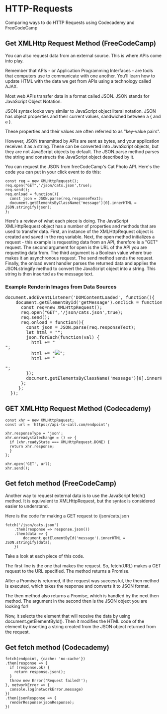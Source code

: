 # HTTP-Requests
Comparing ways to do HTTP Requests using Codecademy and FreeCodeCamp

## Get XMLHttp Request Method (FreeCodeCamp)
You can also request data from an external source. This is where APIs come into play.

Remember that APIs - or Application Programming Interfaces - are tools that computers use to communicate with one another. You'll learn how to update HTML with the data we get from APIs using a technology called AJAX.

Most web APIs transfer data in a format called JSON. JSON stands for JavaScript Object Notation.

JSON syntax looks very similar to JavaScript object literal notation. JSON has object properties and their current values, sandwiched between a { and a }.

These properties and their values are often referred to as "key-value pairs".

However, JSON transmitted by APIs are sent as bytes, and your application receives it as a string. These can be converted into JavaScript objects, but they are not JavaScript objects by default. The JSON.parse method parses the string and constructs the JavaScript object described by it.

You can request the JSON from freeCodeCamp's Cat Photo API. Here's the code you can put in your click event to do this:

<pre><code>const req = new XMLHttpRequest();
req.open("GET",'/json/cats.json',true);
req.send();
req.onload = function(){
  const json = JSON.parse(req.responseText);
  document.getElementsByClassName('message')[0].innerHTML = JSON.stringify(json);
};</code></pre>

Here's a review of what each piece is doing. The JavaScript XMLHttpRequest object has a number of properties and methods that are used to transfer data. First, an instance of the XMLHttpRequest object is created and saved in the req variable. Next, the open method initializes a request - this example is requesting data from an API, therefore is a "GET" request. The second argument for open is the URL of the API you are requesting data from. The third argument is a Boolean value where true makes it an asynchronous request. The send method sends the request. Finally, the onload event handler parses the returned data and applies the JSON.stringify method to convert the JavaScript object into a string. This string is then inserted as the message text.

### Example Renderin Images from Data Sources
<pre></code>document.addEventListener('DOMContentLoaded', function(){
    document.getElementById('getMessage').onclick = function(){
      const req=new XMLHttpRequest();
      req.open("GET",'/json/cats.json',true);
      req.send();
      req.onload = function(){
        const json = JSON.parse(req.responseText);
        let html = "";
        json.forEach(function(val) {
          html += "<div class = 'cat'>";
          html += "<img src = '" + val.imageLink + "' " + "alt='" + val.altText + "'>";
          html += "</div><br>";
        });
        document.getElementsByClassName('message')[0].innerHTML=html;
      };
     };
  });</code></pre>

## GET XMLHttp Request Method (Codecademy)

<pre><code>const xhr = new XMLHttpRequest;
const url = 'https://api-to-call.com/endpoint';

xhr.responseType = 'json';
xhr.onreadystatechange = () => {
  if (xhr.readyState === XMLHttpRequest.DONE) {
  return xhr.response;
  }
};

xhr.open('GET', url);
xhr.send();</pre></code>

## Get fetch method (FreeCodeCamp)
Another way to request external data is to use the JavaScript fetch() method. It is equivalent to XMLHttpRequest, but the syntax is considered easier to understand.

Here is the code for making a GET request to /json/cats.json

<pre><code>fetch('/json/cats.json')
    .then(response => response.json())
    .then(data => {
        document.getElementById('message').innerHTML = JSON.stringify(data);
    })</code></pre>
    
Take a look at each piece of this code.

The first line is the one that makes the request. So, fetch(URL) makes a GET request to the URL specified. The method returns a Promise.

After a Promise is returned, if the request was successful, the then method is executed, which takes the response and converts it to JSON format.

The then method also returns a Promise, which is handled by the next then method. The argument in the second then is the JSON object you are looking for!

Now, it selects the element that will receive the data by using document.getElementById(). Then it modifies the HTML code of the element by inserting a string created from the JSON object returned from the request.

## Get fetch method (Codecademy)

<pre><code>fetch(endpoint, {cache: 'no-cache'})
.then(response => {
  if (response.ok) {
    return response.json();
  }
  throw new Error('Request failed!');
}, networkError => {
  console.log(networkError.message)
})
.then(jsonResponse => {
  renderResponse(jsonResponse);
})</code></pre>
